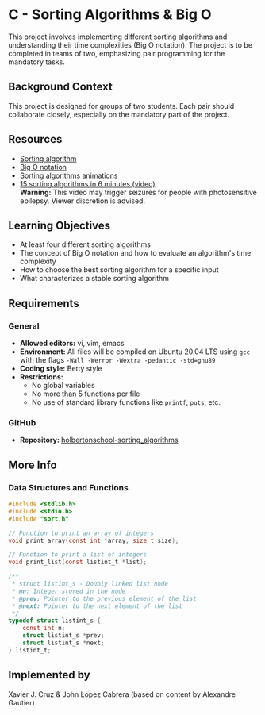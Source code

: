 # C - Sorting Algorithms & Big O

This project involves implementing different sorting algorithms and understanding their time complexities (Big O notation). The project is to be completed in teams of two, emphasizing pair programming for the mandatory tasks.


## Background Context

This project is designed for groups of two students. Each pair should collaborate closely, especially on the mandatory part of the project.

## Resources

- [Sorting algorithm](https://en.wikipedia.org/wiki/Sorting_algorithm)
- [Big O notation](https://en.wikipedia.org/wiki/Big_O_notation)
- [Sorting algorithms animations](https://www.toptal.com/developers/sorting-algorithms)
- [15 sorting algorithms in 6 minutes (video)](https://www.youtube.com/watch?v=kPRA0W1kECg)  
  **Warning:** This video may trigger seizures for people with photosensitive epilepsy. Viewer discretion is advised.

## Learning Objectives

- At least four different sorting algorithms
- The concept of Big O notation and how to evaluate an algorithm's time complexity
- How to choose the best sorting algorithm for a specific input
- What characterizes a stable sorting algorithm

## Requirements

### General

- **Allowed editors:** vi, vim, emacs
- **Environment:** All files will be compiled on Ubuntu 20.04 LTS using `gcc` with the flags `-Wall -Werror -Wextra -pedantic -std=gnu89`
- **Coding style:** Betty style
- **Restrictions:**
  - No global variables
  - No more than 5 functions per file
  - No use of standard library functions like `printf`, `puts`, etc.

### GitHub

- **Repository:** [holbertonschool-sorting_algorithms](https://github.com/Xavier308/holbertonschool-sorting_algorithms.git)

## More Info

### Data Structures and Functions

```c
#include <stdlib.h>
#include <stdio.h>
#include "sort.h"

// Function to print an array of integers
void print_array(const int *array, size_t size);

// Function to print a list of integers
void print_list(const listint_t *list);

/**
 * struct listint_s - Doubly linked list node
 * @n: Integer stored in the node
 * @prev: Pointer to the previous element of the list
 * @next: Pointer to the next element of the list
 */
typedef struct listint_s {
    const int n;
    struct listint_s *prev;
    struct listint_s *next;
} listint_t;
```
## Implemented by
Xavier J. Cruz & John Lopez Cabrera (based on content by Alexandre Gautier)
